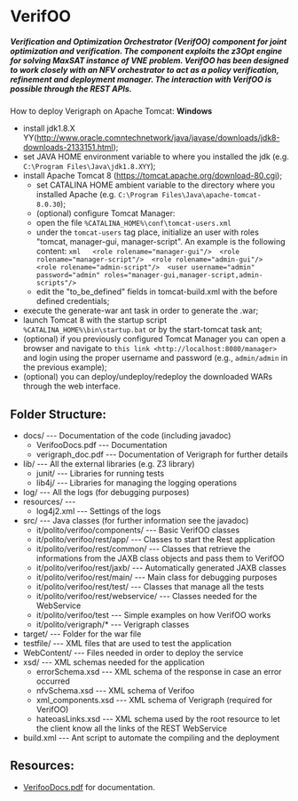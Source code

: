 # VerifOO
##### Verification and Optimization Orchestrator (VerifOO) component for joint optimization and verification. The component exploits the z3Opt engine for solving MaxSAT instance of VNE problem. VerifOO has been designed to work closely with an NFV orchestrator to act as a policy verification, refinement and deployment manager. The interaction with VerifOO is possible through the REST APIs.

How to deploy Verigraph on Apache Tomcat:
**Windows**
-  install jdk1.8.X YY(http://www.oracle.comntechnetwork/java/javase/downloads/jdk8-downloads-2133151.html);
-  set JAVA HOME environment variable to where you installed the jdk
   (e.g.   ``C:\Program Files\Java\jdk1.8.XYY``);
-  install Apache Tomcat 8 (https://tomcat.apache.org/download-80.cgi);
	-  set CATALINA HOME ambient variable to the directory where you  installed Apache (e.g.   ``C:\Program Files\Java\apache-tomcat-8.0.30``);
	-  (optional) configure Tomcat Manager:
	-  open the file ``%CATALINA_HOME%\conf\tomcat-users.xml``
	-  under the ``tomcat-users`` tag place, initialize an user with roles  "tomcat, manager-gui, manager-script".  An example is the following  content:
   ``xml   <role rolename="manager-gui"/>  <role rolename="manager-script"/>  <role rolename="admin-gui"/>   <role rolename="admin-script"/>  <user username="admin" password="admin" roles="manager-gui,manager-script,admin-scripts"/>``
	-  edit the "to\_be\_defined" fields in tomcat-build.xml with the before
   defined credentials;
-  execute the generate-war ant task in order to generate the .war;
-  launch Tomcat 8 with the startup script  ``%CATALINA_HOME%\bin\startup.bat`` or by the start-tomcat task ant;
-  (optional) if you previously configured Tomcat Manager you can open a  browser and navigate to `this link <http://localhost:8080/manager>`  and login using the proper username and password (e.g.,  ``admin/admin`` in the previous example);
-  (optional) you can deploy/undeploy/redeploy the downloaded WARs   through the web interface.



## Folder Structure:

-   docs/ --- Documentation of the code (including javadoc)
    -   VerifooDocs.pdf --- Documentation 
    -   verigraph\_doc.pdf --- Documentation of Verigraph for further details
-   lib/ --- All the external libraries (e.g. Z3 library)
    -   junit/ --- Libraries for running tests
    -   lib4j/ --- Libraries for managing the logging operations
-   log/ --- All the logs (for debugging purposes)
-   resources/ ---
    -   log4j2.xml --- Settings of the logs
-   src/ --- Java classes (for further information see the javadoc)
    -   it/polito/verifoo/components/ --- Basic VerifOO classes
    -   it/polito/verifoo/rest/app/ --- Classes to start the Rest application
    -   it/polito/verifoo/rest/common/ --- Classes that retrieve the informations from the JAXB class objects and pass them to VerifOO
    -   it/polito/verifoo/rest/jaxb/ --- Automatically generated JAXB classes
    -   it/polito/verifoo/rest/main/ --- Main class for debugging purposes
    -   it/polito/verifoo/rest/test/ --- Classes that manage all the tests
    -   it/polito/verifoo/rest/webservice/ --- Classes needed for the WebService
    -   it/polito/verifoo/test --- Simple examples on how VerifOO works
    -   it/polito/verigraph/\* --- Verigraph classes
-   target/ --- Folder for the war file
-   testfile/ --- XML files that are used to test the application
-   WebContent/ --- Files needed in order to deploy the service
-   xsd/ --- XML schemas needed for the application
    -   errorSchema.xsd --- XML schema of the response in case an error  occurred
    -   nfvSchema.xsd --- XML schema of Verifoo
    -   xml\_components.xsd --- XML schema of Verigraph (required for VerifOO)
    -   hateoasLinks.xsd --- XML schema used by the root resource to let the client know all the links of the REST WebService
-   build.xml --- Ant script to automate the compiling and the deployment


## Resources:

 * [VerifooDocs.pdf](https://github.com/netgroup-polito/verifoo/blob/rest-service/docs/VerifooDocs.pdf) for documentation.
